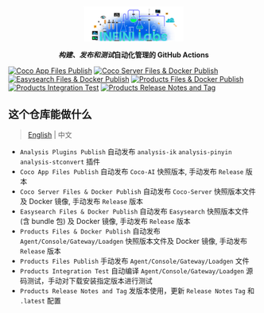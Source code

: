 <p align="center">
<a href="https://infinilabs.com/"><img src="docs/images/infinilabs.svg" alt="banner" width="200px"></a>
</p>

<p align="center">
<b><i>构建、发布和测试</i>自动化管理的 GitHub Actions</b>
</p>

[![Coco App Files Publish](https://github.com/infinilabs/ci/actions/workflows/coco-app.yml/badge.svg)](https://github.com/infinilabs/ci/actions/workflows/coco-app.yml)&nbsp;[![Coco Server Files & Docker Publish](https://github.com/infinilabs/ci/actions/workflows/coco-server.yml/badge.svg)](https://github.com/infinilabs/ci/actions/workflows/coco-server.yml)&nbsp;[![Easysearch Files & Docker Publish](https://github.com/infinilabs/ci/actions/workflows/easysearch-publish.yml/badge.svg)](https://github.com/infinilabs/ci/actions/workflows/easysearch-publish.yml)&nbsp;[![Products Files & Docker Publish](https://github.com/infinilabs/ci/actions/workflows/publish-docker.yml/badge.svg)](https://github.com/infinilabs/ci/actions/workflows/publish-docker.yml)&nbsp;[![Products Integration Test](https://github.com/infinilabs/ci/actions/workflows/integration-test.yml/badge.svg)](https://github.com/infinilabs/ci/actions/workflows/integration-test.yml)&nbsp;[![Products Release Notes and Tag](https://github.com/infinilabs/ci/actions/workflows/release.yml/badge.svg)](https://github.com/infinilabs/ci/actions/workflows/release.yml)

## 这个仓库能做什么

> [English](README.md) | 中文

- `Analysis Plugins Publish` 自动发布 `analysis-ik` `analysis-pinyin` `analysis-stconvert` 插件
- `Coco App Files Publish` 自动发布 `Coco-AI` 快照版本, 手动发布 `Release` 版本
- `Coco Server Files & Docker Publish` 自动发布 `Coco-Server` 快照版本文件及 Docker 镜像, 手动发布 `Release` 版本
- `Easysearch Files & Docker Publish` 自动发布 `Easysearch` 快照版本文件 (含 bundle 包) 及 Docker 镜像, 手动发布 `Release` 版本
- `Products Files & Docker Publish`  自动发布 `Agent/Console/Gateway/Loadgen` 快照版本文件及 Docker 镜像, 手动发布 `Release` 版本
- `Products Files Publish` 手动发布  `Agent/Console/Gateway/Loadgen` 文件
- `Products Integration Test` 自动编译 `Agent/Console/Gateway/Loadgen` 源码测试，手动对下载安装指定版本进行测试
- `Products Release Notes and Tag` 发版本使用，更新 `Release Notes` `Tag` 和 `.latest` 配置